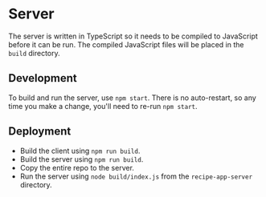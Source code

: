 # Server

The server is written in TypeScript so it needs to be compiled to JavaScript before it can be run. The compiled JavaScript files will be placed in the `build` directory.

## Development

To build and run the server, use `npm start`. There is no auto-restart, so any time you make a change, you'll need to re-run `npm start`.

## Deployment

- Build the client using `npm run build`.
- Build the server using `npm run build`.
- Copy the entire repo to the server.
- Run the server using `node build/index.js` from the `recipe-app-server` directory.
